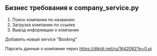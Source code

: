 ## Бизнес требования к company_service.py
1) Поиск компании по названию
2) Загрузка компании по ссылке 
3) Вывод информации о компании

Добавить новый service "Booking"

Парсить данные о компании через https://dikidi.net/ru/1642062?p=0.pi